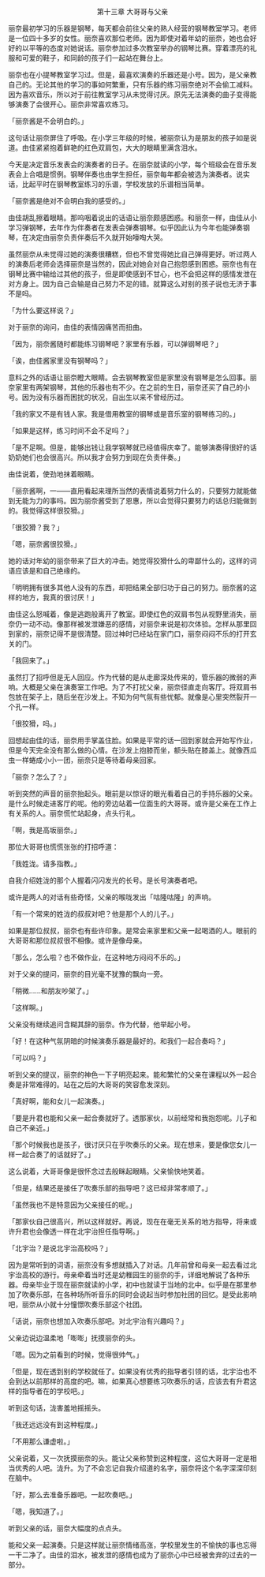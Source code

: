 <p align="center">第十三章 大哥哥与父亲</p>

丽奈最初学习的乐器是钢琴，每天都会前往父亲的熟人经营的钢琴教室学习。老师是一位四十多岁的女性。丽奈喜欢那位老师。因为即使对着年幼的丽奈，她也会好好的以平等的态度对她说话。丽奈参加过多次教室举办的钢琴比赛。穿着漂亮的礼服和可爱的鞋子，和同龄的孩子们一起站在舞台上。

丽奈也在小提琴教室学习过。但是，最喜欢演奏的乐器还是小号。因为，是父亲教自己的。无论其他的学习的事如何繁重，只有乐器的练习丽奈绝对不会偷工减料。因为喜欢音乐，所以对于前往教室学习从未觉得讨厌。原先无法演奏的曲子变得能够演奏了会很开心。丽奈非常喜欢练习。

「丽奈酱是不会明白的。」

这句话让丽奈屏住了呼吸。在小学三年级的时候，被丽奈认为是朋友的孩子如是说道。由佳紧紧抱着鲜艳的红色双肩包，大大的眼睛里满含泪水。

今天是决定音乐发表会的演奏者的日子。在丽奈就读的小学，每个班级会在音乐发表会上合唱是惯例。钢琴伴奏也由学生担任，丽奈每年都会被选为演奏者。说实话，比起平时在钢琴教室练习的乐谱，学校发放的乐谱相当简单。

「丽奈酱是绝对不会明白我的感受的。」

由佳胡乱擦着眼睛。那呜咽着说出的话语让丽奈颇感困惑。和丽奈一样，由佳从小学习弹钢琴，去年作为伴奏者在发表会弹奏钢琴。似乎因此认为今年也能弹奏钢琴，在决定由丽奈负责伴奏后不久就开始嚎啕大哭。

虽然丽奈从未觉得过她的演奏很糟糕，但也不曾觉得她比自己弹得更好。听过两人的演奏后老师会选择丽奈是当然的，因此对她会对自己抱怨感到困惑。丽奈也有在钢琴比赛中输给过其他的孩子，但是即使感到不甘心，也不会把这样的感情发泄在对方身上。因为自己会输是自己努力不足的错。就算这么对别的孩子说也无济于事不是吗。

「为什么要这样说？」

对于丽奈的询问，由佳的表情因痛苦而扭曲。

「因为，丽奈酱随时都能练习钢琴吧？家里有乐器，可以弹钢琴吧？」

「诶，由佳酱家里没有钢琴吗？」

意料之外的话语让丽奈瞪大眼睛。会去钢琴教室但是家里没有钢琴是怎么回事。丽奈家里有两架钢琴，其他的乐器也有不少。在之前的生日，丽奈还买了自己的小号。因为没有乐器而困扰的状况，自出生以来不曾经历过。

「我的家又不是有钱人家。我是借用教室的钢琴或是音乐室的钢琴练习的。」

「如果是这样，练习时间不会不足吗？」

「是不足啊。但是，能够出钱让我学钢琴就已经值得庆幸了。能够演奏得很好的话奶奶她们也会很高兴。所以我才会努力到现在负责伴奏。」

由佳说着，使劲地抹着眼睛。

「丽奈酱啊，一——直用看起来理所当然的表情说着努力什么的，只要努力就能做到无能为力的事吗。因为丽奈酱受到了恩惠，所以会觉得只要努力的话总归能做到的。我觉得这样很狡猾。」

「很狡猾？我？」

「嗯，丽奈酱很狡猾。」

她的话对年幼的丽奈带来了巨大的冲击。她觉得狡猾什么的卑鄙什么的，这样的词语应该是和自己绝缘的。

「明明拥有很多其他人没有的东西，却把结果全部归功于自己的努力。丽奈酱的这样的地方，我真的很讨厌！」

由佳这么怒喊着，像是逃跑般离开了教室。即使红色的双肩书包从视野里消失，丽奈仍一动不动。像那样被发泄嫌恶的感情，对丽奈来说是初次体验。怎样从那里回到家的，丽奈记得不是很清楚。回过神时已经站在家门口，丽奈闷闷不乐的打开玄关的门。

「我回来了。」

虽然打了招呼但是无人回应。作为代替的是从走廊深处传来的，管乐器的微弱的声响。大概是父亲在演奏室工作吧。为了不打扰父亲，丽奈径直走向客厅。将双肩书包放在架子上，随后坐在沙发上。不知为何气氛有些忧郁。就像是心里突然裂开一个孔一样。

「很狡猾，吗。」

回想起由佳的话，丽奈用手掌盖住脸。如果是平常的话一回到家就会开始写作业，但是今天完全没有那么做的心情。在沙发上抱膝而坐，额头贴在膝盖上。就像西瓜虫一样蜷成小小一团，丽奈只是等待着母亲回家。

「丽奈？怎么了？」

听到突然的声音的丽奈抬起头。眼前是以惊讶的眼光看着自己的手持乐器的父亲。是什么时候走进客厅的呢。他的旁边站着一位面生的大哥哥。或许是父亲在工作上有关系的人。丽奈慌忙站起身，点头行礼。

「啊，我是高坂丽奈。」

那位大哥哥也慌慌张张的打招呼道：

「我姓泷。请多指教。」

自我介绍姓泷的那个人握着闪闪发光的长号。是长号演奏者吧。

或许是两人的对话有些奇怪，父亲的喉咙发出「咕隆咕隆」的声响。

「有一个常来的姓泷的叔叔对吧？他是那个人的儿子。」

如果是那位叔叔，丽奈也有些许印象。是常会来家里和父亲一起喝酒的人。眼前的大哥哥和那位叔叔很不相像。或许是像母亲。

「那么，怎么啦？也不做作业，在这种地方闷闷不乐的。」

对于父亲的提问，丽奈的目光毫不犹豫的飘向一旁。

「稍微……和朋友吵架了。」

「这样啊。」

父亲没有继续追问含糊其辞的丽奈。作为代替，他举起小号。

「好！在这种气氛阴暗的时候演奏乐器是最好的。和我们一起合奏吗？」

「可以吗？」

听到父亲的提议，丽奈的神色一下子明亮起来。能和繁忙的父亲在课程以外一起合奏是非常难得的。站在之后的大哥哥的笑容愈发深刻。

「真好啊，能和女儿一起演奏。」

「要是升君也能和父亲一起合奏就好了。透那家伙，以前经常和我抱怨呢。儿子和自己不亲近。」

「那个时候我也是孩子，很讨厌只在乎吹奏乐的父亲。现在想来，要是像您女儿一样一起合奏了的话就好了。」

这么说着，大哥哥像是很怀念过去般眯起眼睛。父亲愉快地笑着。

「但是，结果还是接任了吹奏乐部的指导吧？这已经非常孝顺了。」

「虽然我也不是特意因为父亲接任的呢。」

「那家伙自己很高兴，所以这样就好。再说，现在在毫无关系的地方指导，将来或许升君也会像透一样在北宇治担任指导啊。」

「北宇治？是说北宇治高校吗？」

因为是常听到的词语，丽奈没有多想就插入了对话。几年前曾和母亲一起去看过北宇治高校的游行。母亲牵着当时还是幼稚园生的丽奈的手，详细地解说了各种乐器。母亲毕业于现在丽奈就读的小学，初中也就读于当地的北中。似乎是在那里参加了吹奏乐部，在各种场所听音乐的同时会说起当时参加社团的回忆。是受此影响吧，丽奈从小就十分憧憬吹奏乐部这个社团。

「话说，丽奈也想加入吹奏乐部吧。对北宇治有兴趣吗？」

父亲边说边温柔地「嘭嘭」抚摸丽奈的头。

「嗯。因为之前看到的时候，觉得很帅气。」

「但是，现在透到别的学校就任了。如果没有优秀的指导者引领的话，北宇治也不会到达以前那样的高度的吧。嘛，如果真心想要练习吹奏乐的话，应该去有升君这样的指导者在的学校吧。」

听到这句话，泷害羞地摇摇头。

「我还远远没有到这种程度。」

「不用那么谦虚啦。」

父亲说着，又一次抚摸丽奈的头。能让父亲称赞到这种程度，这位大哥哥一定是相当优秀的人吧。泷升。为了不会忘记自我介绍道的名字，丽奈将这个名字深深印刻在脑中。

「好，那么去准备乐器吧。一起吹奏吧。」

「嗯，我知道了。」

听到父亲的话，丽奈大幅度的点点头。

能和父亲一起演奏。只是这样就让丽奈情绪高涨，学校里发生的不愉快的事也忘得一干二净了。由佳的泪水，被发泄的感情也成为了丽奈心中已经被舍弃的过去的一部分。

